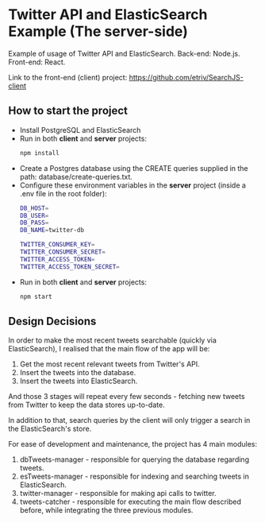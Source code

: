 # Twitter API and ElasticSearch Example (The server-side)
Example of usage of Twitter API and ElasticSearch.
Back-end: Node.js. Front-end: React.

Link to the front-end (client) project: https://github.com/etriv/SearchJS-client

## How to start the project
- Install PostgreSQL and ElasticSearch
- Run in both **client** and **server** projects:
  ``` bash
  npm install
  ```
- Create a Postgres database using the CREATE queries supplied in the path: database/create-queries.txt.
- Configure these environment variables in the **server** project (inside a .env file in the root folder):
  ``` bash
  DB_HOST=
  DB_USER=
  DB_PASS=
  DB_NAME=twitter-db

  TWITTER_CONSUMER_KEY=
  TWITTER_CONSUMER_SECRET=
  TWITTER_ACCESS_TOKEN=
  TWITTER_ACCESS_TOKEN_SECRET=
  ```
- Run in both **client** and **server** projects:
  ``` bash
  npm start
  ```

## Design Decisions
In order to make the most recent tweets searchable (quickly via ElasticSearch), I realised that the main flow of the app will be:
1. Get the most recent relevant tweets from Twitter's API.
2. Insert the tweets into the database.
3. Insert the tweets into ElasticSearch.

And those 3 stages will repeat every few seconds - fetching new tweets from Twitter to keep the data stores up-to-date.

In addition to that, search queries by the client will only trigger a search in the ElasticSearch's store.

For ease of development and maintenance, the project has 4 main modules:
1. dbTweets-manager - responsible for querying the database regarding tweets.
2. esTweets-manager - responsible for indexing and searching tweets in ElasticSearch.
3. twitter-manager - responsible for making api calls to twitter.
4. tweets-catcher - responsible for executing the main flow described before, while integrating the three previous modules.
